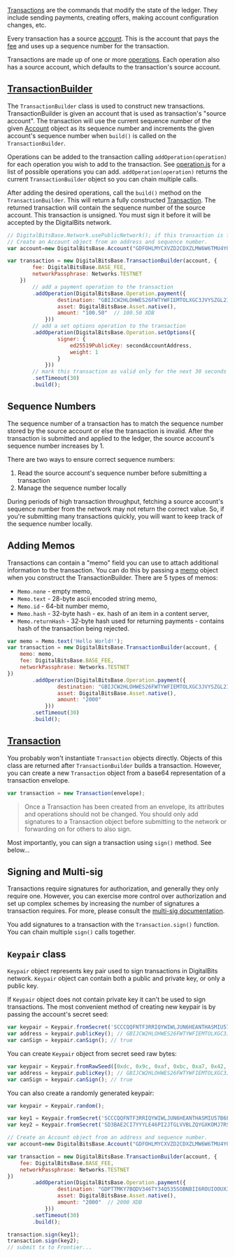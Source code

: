 [Transactions](https://github.com/xdbfoundation/docs/blob/master/guides/concepts/transactions.md) are the commands that modify the state of the ledger.
They include sending payments, creating offers, making account configuration changes, etc.

Every transaction has a source [account](https://github.com/xdbfoundation/docs/blob/master/guides/concepts/accounts.md). This is the account
that pays the [fee](https://github.com/xdbfoundation/docs/blob/master/guides/concepts/fees.md) and uses up a sequence number for the transaction.

Transactions are made up of one or more [operations](https://github.com/xdbfoundation/docs/blob/master/guides/concepts/operations.md). Each operation also has a source account, which defaults to the transaction's source account.


## [TransactionBuilder](https://github.com/xdbfoundation/js-digitalbits-base/blob/master/src/transaction_builder.js)

The `TransactionBuilder` class is used to construct new transactions. TransactionBuilder is given an account that is used as transaction's "source account".
The transaction will use the current sequence number of the given [Account](https://github.com/xdbfoundation/js-digitalbits-base/blob/master/src/account.js) object as its sequence number and increments
the given account's sequence number when `build()` is called on the `TransactionBuilder`.

Operations can be added to the transaction calling `addOperation(operation)` for each operation you wish to add to the transaction.
See [operation.js](https://github.com/xdbfoundation/js-digitalbits-base/blob/master/src/operation.js) for a list of possible operations you can add.
`addOperation(operation)` returns the current `TransactionBuilder` object so you can chain multiple calls.

After adding the desired operations, call the `build()` method on the `TransactionBuilder`.
This will return a fully constructed [Transaction](https://github.com/xdbfoundation/js-digitalbits-base/blob/master/src/transaction.js).
The returned transaction will contain the sequence number of the source account. This transaction is unsigned. You must sign it before it will be accepted by the DigitalBits network.


```javascript
// DigitalBitsBase.Network.usePublicNetwork(); if this transaction is for the public network
// Create an Account object from an address and sequence number.
var account=new DigitalBitsBase.Account("GDFOHLMYCXVZD2CDXZLMW6W6TMU4YO27XFF2IBAFAV66MSTPDDSK2LAY","4113023891406862");

var transaction = new DigitalBitsBase.TransactionBuilder(account, {
        fee: DigitalBitsBase.BASE_FEE,
        networkPassphrase: Networks.TESTNET
    })
        // add a payment operation to the transaction
        .addOperation(DigitalBitsBase.Operation.payment({
                destination: "GBIJCW2HLOHWES26FWTYWFIEMTOLXGC3JVYSZGL2IDVMJ5VCFKAV6DJM",
                asset: DigitalBitsBase.Asset.native(),
                amount: "100.50"  // 100.50 XDB
            }))
        // add a set options operation to the transaction
        .addOperation(DigitalBitsBase.Operation.setOptions({
                signer: {
                    ed25519PublicKey: secondAccountAddress,
                    weight: 1
                }
            }))
        // mark this transaction as valid only for the next 30 seconds
        .setTimeout(30)
        .build();
```



## Sequence Numbers

The sequence number of a transaction has to match the sequence number stored by the source account or else the transaction is invalid.
After the transaction is submitted and applied to the ledger, the source account's sequence number increases by 1.

There are two ways to ensure correct sequence numbers:

1. Read the source account's sequence number before submitting a transaction
2. Manage the sequence number locally

During periods of high transaction throughput, fetching a source account's sequence number from the network may not return
the correct value.  So, if you're submitting many transactions quickly, you will want to keep track of the sequence number locally.

## Adding Memos
Transactions can contain a "memo" field you can use to attach additional information to the transaction. You can do this
by passing a [memo](https://github.com/xdbfoundation/js-digitalbits-base/blob/master/src/memo.js) object when you construct the TransactionBuilder.
There are 5 types of memos:

- `Memo.none` - empty memo,
- `Memo.text` - 28-byte ascii encoded string memo,
- `Memo.id` - 64-bit number memo,
- `Memo.hash` - 32-byte hash - ex. hash of an item in a content server,
- `Memo.returnHash` - 32-byte hash used for returning payments - contains hash of the transaction being rejected.

```javascript
var memo = Memo.text('Hello World!');
var transaction = new DigitalBitsBase.TransactionBuilder(account, {
    memo: memo,
    fee: DigitalBitsBase.BASE_FEE,
    networkPassphrase: Networks.TESTNET
})
        .addOperation(DigitalBitsBase.Operation.payment({
                destination: "GBIJCW2HLOHWES26FWTYWFIEMTOLXGC3JVYSZGL2IDVMJ5VCFKAV6DJM",
                asset: DigitalBitsBase.Asset.native(),
                amount: "2000"
            }))
        .setTimeout(30)
        .build();
```


## [Transaction](https://github.com/xdbfoundation/js-digitalbits-base/blob/master/src/transaction.js)

You probably won't instantiate `Transaction` objects directly. Objects of this class are returned after `TransactionBuilder`
builds a transaction. However, you can create a new `Transaction` object from a base64 representation of a transaction envelope.

```javascript
var transaction = new Transaction(envelope);
```

> Once a Transaction has been created from an envelope, its attributes and operations should not be changed. You should only add signatures to a Transaction object before submitting to the network or forwarding on for others to also sign.

Most importantly, you can sign a transaction using `sign()` method. See below...


## Signing and Multi-sig
Transactions require signatures for authorization, and generally they only require one.  However, you can exercise more
control over authorization and set up complex schemes by increasing the number of signatures a transaction requires.  For
more, please consult the [multi-sig documentation](https://developer.digitalbits.io/guides/docs/guides/concepts/multi-sig).

You add signatures to a transaction with the `Transaction.sign()` function. You can chain multiple `sign()` calls together.

## `Keypair` class

`Keypair` object represents key pair used to sign transactions in DigitalBits network. `Keypair` object can contain both a public and private key, or only a public key.

If `Keypair` object does not contain private key it can't be used to sign transactions. The most convenient method of creating new keypair is by passing the account's secret seed:

```javascript
var keypair = Keypair.fromSecret('SCCCQQFNTF3RRIQYWIWLJUN6HEANTHASMIU57B6EESA2IBFYZFTN6Z3C');
var address = keypair.publicKey(); // GBIJCW2HLOHWES26FWTYWFIEMTOLXGC3JVYSZGL2IDVMJ5VCFKAV6DJM
var canSign = keypair.canSign(); // true
```

You can create `Keypair` object from secret seed raw bytes:

```js
var keypair = Keypair.fromRawSeed([0xdc, 0x9c, 0xaf, 0xbc, 0xa7, 0x42, 0x83, 0xaa, 0xbb, 0x76, 0x5d, 0xd8, 0xc4, 0xc4, 0x3e, 0x8a, 0xb7, 0x11, 0x85, 0xf1, 0x7b, 0x18, 0x0e, 0xab, 0x59, 0x5d, 0x62, 0x65, 0x52, 0xa8, 0xcb, 0xc2]);
var address = keypair.publicKey(); // GBIJCW2HLOHWES26FWTYWFIEMTOLXGC3JVYSZGL2IDVMJ5VCFKAV6DJM
var canSign = keypair.canSign(); // true
```

You can also create a randomly generated keypair:

```js
var keypair = Keypair.random();
```


```js
var key1 = Keypair.fromSecret('SCCCQQFNTF3RRIQYWIWLJUN6HEANTHASMIU57B6EESA2IBFYZFTN6Z3C');
var key2 = Keypair.fromSecret('SD3BAE2CI7YYYLE46PI2JTGLVVBLZQYGXKOMJ7RS4OWDKASTYVNY7HMT');

// Create an Account object from an address and sequence number.
var account=new DigitalBitsBase.Account("GDFOHLMYCXVZD2CDXZLMW6W6TMU4YO27XFF2IBAFAV66MSTPDDSK2LAY","4113023891406862");

var transaction = new DigitalBitsBase.TransactionBuilder(account, {
    fee: DigitalBitsBase.BASE_FEE,
    networkPassphrase: Networks.TESTNET
})
        .addOperation(DigitalBitsBase.Operation.payment({
                destination: "GDPTTMKY7BQDV346TY34Q535SOBNBII6ROUIOOUX34LRJ3EBV5OTB3BZ",
                asset: DigitalBitsBase.Asset.native(),
                amount: "2000"  // 2000 XDB
            }))
        .setTimeout(30)
        .build();

transaction.sign(key1);
transaction.sign(key2);
// submit tx to Frontier...
```


